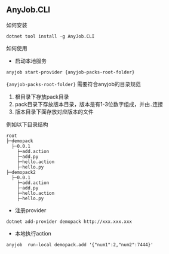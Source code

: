 ## AnyJob.CLI

如何安装
```shell
dotnet tool install -g AnyJob.CLI
```

如何使用



- 启动本地服务
```shell
anyjob start-provider {anyjob-packs-root-folder}
```
`{anyjob-packs-root-folder}` 需要符合anyjob的目录规范
 1. 根目录下存放pack目录
 2. pack目录下存放版本目录，版本是有1-3位数字组成，并由`.`连接
 3. 版本目录下面存放对应版本的文件 

例如以下目录结构

```shell
root
├─demopack
  ├─0.0.1
    ├─add.action
    ├─add.py
    ├─hello.action
    ├─hello.py
├─demopack2
  ├─0.0.1
    ├─add.action
    ├─add.py
    ├─hello.action
    ├─hello.py
```


- 注册provider
```shell
dotnet add-provider demopack http://xxx.xxx.xxx
```

- 本地执行action 
```shell
anyjob  run-local demopack.add '{"num1":2,"num2":7444}'
```
